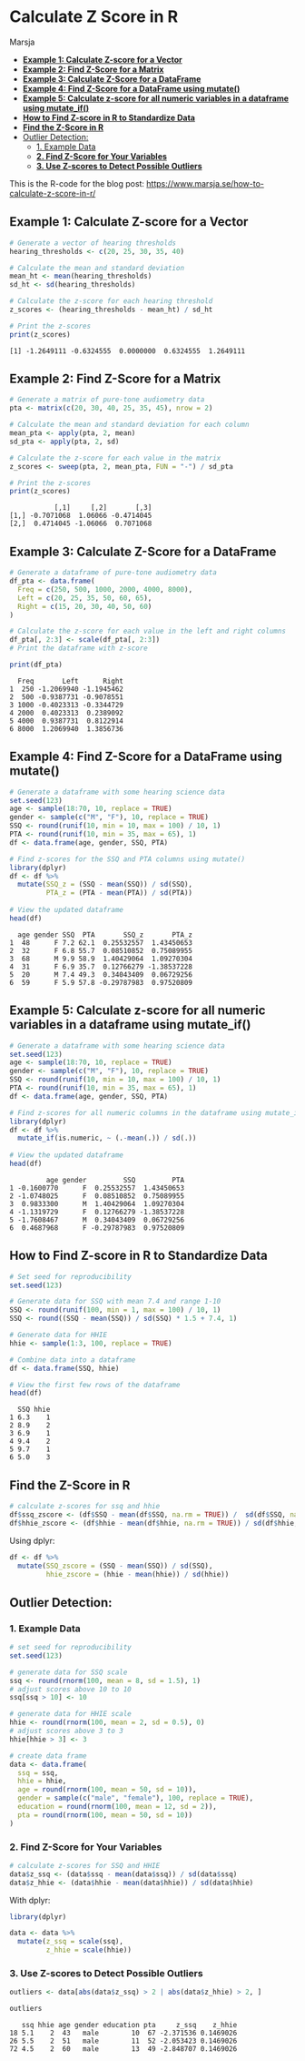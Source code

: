 Calculate Z Score in R
================
Marsja

- <a href="#example-1-calculate-z-score-for-a-vector"
  id="toc-example-1-calculate-z-score-for-a-vector"><strong>Example 1:
  Calculate Z-score for a Vector</strong></a>
- <a href="#example-2-find-z-score-for-a-matrix"
  id="toc-example-2-find-z-score-for-a-matrix"><strong>Example 2: Find
  Z-Score for a Matrix</strong></a>
- <a href="#example-3-calculate-z-score-for-a-dataframe"
  id="toc-example-3-calculate-z-score-for-a-dataframe"><strong>Example 3:
  Calculate Z-Score for a DataFrame</strong></a>
- <a href="#example-4-find-z-score-for-a-dataframe-using-mutate"
  id="toc-example-4-find-z-score-for-a-dataframe-using-mutate"><strong>Example
  4: Find Z-Score for a DataFrame using mutate()</strong></a>
- <a
  href="#example-5-calculate-z-score-for-all-numeric-variables-in-a-dataframe-using-mutate_if"
  id="toc-example-5-calculate-z-score-for-all-numeric-variables-in-a-dataframe-using-mutate_if"><strong>Example
  5: Calculate z-score for all numeric variables in a dataframe using
  mutate_if()</strong></a>
- <a href="#how-to-find-z-score-in-r-to-standardize-data"
  id="toc-how-to-find-z-score-in-r-to-standardize-data"><strong>How to
  Find Z-score in R to Standardize Data</strong></a>
- <a href="#find-the-z-score-in-r"
  id="toc-find-the-z-score-in-r"><strong>Find the Z-Score in
  R</strong></a>
- <a href="#outlier-detection" id="toc-outlier-detection">Outlier
  Detection:</a>
  - <a href="#example-data" id="toc-example-data">1. Example Data</a>
  - <a href="#find-z-score-for-your-variables"
    id="toc-find-z-score-for-your-variables"><strong>2. Find Z-Score for
    Your Variables</strong></a>
  - <a href="#use-z-scores-to-detect-possible-outliers"
    id="toc-use-z-scores-to-detect-possible-outliers"><strong>3. Use
    Z-scores to Detect Possible Outliers</strong></a>

This is the R-code for the blog post:
<https://www.marsja.se/how-to-calculate-z-score-in-r/>

## **Example 1: Calculate Z-score for a Vector**

``` r
# Generate a vector of hearing thresholds
hearing_thresholds <- c(20, 25, 30, 35, 40)

# Calculate the mean and standard deviation
mean_ht <- mean(hearing_thresholds)
sd_ht <- sd(hearing_thresholds)

# Calculate the z-score for each hearing threshold
z_scores <- (hearing_thresholds - mean_ht) / sd_ht

# Print the z-scores
print(z_scores)
```

    [1] -1.2649111 -0.6324555  0.0000000  0.6324555  1.2649111

## **Example 2: Find Z-Score for a Matrix**

``` r
# Generate a matrix of pure-tone audiometry data
pta <- matrix(c(20, 30, 40, 25, 35, 45), nrow = 2)

# Calculate the mean and standard deviation for each column
mean_pta <- apply(pta, 2, mean)
sd_pta <- apply(pta, 2, sd)

# Calculate the z-score for each value in the matrix
z_scores <- sweep(pta, 2, mean_pta, FUN = "-") / sd_pta

# Print the z-scores
print(z_scores)
```

               [,1]     [,2]       [,3]
    [1,] -0.7071068  1.06066 -0.4714045
    [2,]  0.4714045 -1.06066  0.7071068

## **Example 3: Calculate Z-Score for a DataFrame**

``` r
# Generate a dataframe of pure-tone audiometry data
df_pta <- data.frame(
  Freq = c(250, 500, 1000, 2000, 4000, 8000),
  Left = c(20, 25, 35, 50, 60, 65),
  Right = c(15, 20, 30, 40, 50, 60)
)

# Calculate the z-score for each value in the left and right columns
df_pta[, 2:3] <- scale(df_pta[, 2:3])
# Print the dataframe with z-score

print(df_pta)
```

      Freq       Left      Right
    1  250 -1.2069940 -1.1945462
    2  500 -0.9387731 -0.9078551
    3 1000 -0.4023313 -0.3344729
    4 2000  0.4023313  0.2389092
    5 4000  0.9387731  0.8122914
    6 8000  1.2069940  1.3856736

## **Example 4: Find Z-Score for a DataFrame using mutate()**

``` r
# Generate a dataframe with some hearing science data
set.seed(123)
age <- sample(18:70, 10, replace = TRUE)
gender <- sample(c("M", "F"), 10, replace = TRUE)
SSQ <- round(runif(10, min = 10, max = 100) / 10, 1)
PTA <- round(runif(10, min = 35, max = 65), 1)
df <- data.frame(age, gender, SSQ, PTA)

# Find z-scores for the SSQ and PTA columns using mutate()
library(dplyr)
df <- df %>%
  mutate(SSQ_z = (SSQ - mean(SSQ)) / sd(SSQ),
         PTA_z = (PTA - mean(PTA)) / sd(PTA))
         
# View the updated dataframe
head(df)
```

      age gender SSQ  PTA       SSQ_z       PTA_z
    1  48      F 7.2 62.1  0.25532557  1.43450653
    2  32      F 6.8 55.7  0.08510852  0.75089955
    3  68      M 9.9 58.9  1.40429064  1.09270304
    4  31      F 6.9 35.7  0.12766279 -1.38537228
    5  20      M 7.4 49.3  0.34043409  0.06729256
    6  59      F 5.9 57.8 -0.29787983  0.97520809

## **Example 5: Calculate z-score for all numeric variables in a dataframe using mutate_if()**

``` r
# Generate a dataframe with some hearing science data
set.seed(123)
age <- sample(18:70, 10, replace = TRUE)
gender <- sample(c("M", "F"), 10, replace = TRUE)
SSQ <- round(runif(10, min = 10, max = 100) / 10, 1)
PTA <- round(runif(10, min = 35, max = 65), 1)
df <- data.frame(age, gender, SSQ, PTA)

# Find z-scores for all numeric columns in the dataframe using mutate_if()
library(dplyr)
df <- df %>%
  mutate_if(is.numeric, ~ (.-mean(.)) / sd(.))
  
# View the updated dataframe
head(df)
```

             age gender         SSQ         PTA
    1 -0.1600770      F  0.25532557  1.43450653
    2 -1.0748025      F  0.08510852  0.75089955
    3  0.9833300      M  1.40429064  1.09270304
    4 -1.1319729      F  0.12766279 -1.38537228
    5 -1.7608467      M  0.34043409  0.06729256
    6  0.4687968      F -0.29787983  0.97520809

## **How to Find Z-score in R to Standardize Data**

``` r
# Set seed for reproducibility
set.seed(123)

# Generate data for SSQ with mean 7.4 and range 1-10
SSQ <- round(runif(100, min = 1, max = 100) / 10, 1)
SSQ <- round((SSQ - mean(SSQ)) / sd(SSQ) * 1.5 + 7.4, 1)

# Generate data for HHIE
hhie <- sample(1:3, 100, replace = TRUE)

# Combine data into a dataframe
df <- data.frame(SSQ, hhie)

# View the first few rows of the dataframe
head(df)
```

      SSQ hhie
    1 6.3    1
    2 8.9    2
    3 6.9    1
    4 9.4    2
    5 9.7    1
    6 5.0    3

## **Find the Z-Score in R**

``` r
# calculate z-scores for ssq and hhie
df$ssq_zscore <- (df$SSQ - mean(df$SSQ, na.rm = TRUE)) /  sd(df$SSQ, na.rm = TRUE)
df$hhie_zscore <- (df$hhie - mean(df$hhie, na.rm = TRUE)) / sd(df$hhie, na.rm = TRUE)
```

Using dplyr:

``` r
df <- df %>% 
  mutate(SSQ_zscore = (SSQ - mean(SSQ)) / sd(SSQ),
         hhie_zscore = (hhie - mean(hhie)) / sd(hhie))
```

## Outlier Detection:

### 1. Example Data

``` r
# set seed for reproducibility
set.seed(123)

# generate data for SSQ scale
ssq <- round(rnorm(100, mean = 8, sd = 1.5), 1)
# adjust scores above 10 to 10
ssq[ssq > 10] <- 10 

# generate data for HHIE scale
hhie <- round(rnorm(100, mean = 2, sd = 0.5), 0)
# adjust scores above 3 to 3
hhie[hhie > 3] <- 3 

# create data frame
data <- data.frame(
  ssq = ssq,
  hhie = hhie,
  age = round(rnorm(100, mean = 50, sd = 10)),
  gender = sample(c("male", "female"), 100, replace = TRUE),
  education = round(rnorm(100, mean = 12, sd = 2)),
  pta = round(rnorm(100, mean = 50, sd = 10))
)
```

### **2. Find Z-Score for Your Variables**

``` r
# calculate z-scores for SSQ and HHIE
data$z_ssq <- (data$ssq - mean(data$ssq)) / sd(data$ssq)
data$z_hhie <- (data$hhie - mean(data$hhie)) / sd(data$hhie)
```
With dplyr: 

``` r
library(dplyr)

data <- data %>%
  mutate(z_ssq = scale(ssq),
         z_hhie = scale(hhie))
```

### **3. Use Z-scores to Detect Possible Outliers**

``` r
outliers <- data[abs(data$z_ssq) > 2 | abs(data$z_hhie) > 2, ]

outliers
```

       ssq hhie age gender education pta     z_ssq    z_hhie
    18 5.1    2  43   male        10  67 -2.371536 0.1469026
    26 5.5    2  51   male        11  52 -2.053423 0.1469026
    72 4.5    2  60   male        13  49 -2.848707 0.1469026
